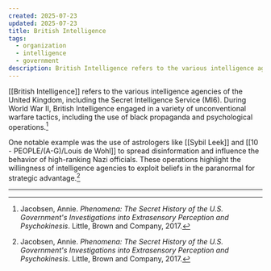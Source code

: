 ```yaml
---
created: 2025-07-23
updated: 2025-07-23
title: British Intelligence
tags:
  - organization
  - intelligence
  - government
description: British Intelligence refers to the various intelligence agencies of the United Kingdom, including MI6.
---
```


[[British Intelligence]] refers to the various intelligence agencies of the United Kingdom, including the Secret Intelligence Service (MI6). During World War II, British Intelligence engaged in a variety of unconventional warfare tactics, including the use of black propaganda and psychological operations.[^1]

One notable example was the use of astrologers like [[Sybil Leek]] and [[10 - PEOPLE/(A-G)/Louis de Wohl]] to spread disinformation and influence the behavior of high-ranking Nazi officials. These operations highlight the willingness of intelligence agencies to exploit beliefs in the paranormal for strategic advantage.[^1]

---

[^1]: Jacobsen, Annie. *Phenomena: The Secret History of the U.S. Government's Investigations into Extrasensory Perception and Psychokinesis*. Little, Brown and Company, 2017.
